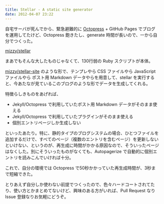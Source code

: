 ```yaml
---
title: Stellar - A static site generator
date: 2012-04-07 23:22
---
```


自宅サーバが死んでから、緊急避難的に [Octopress](http://octopress.org/) + GitHub Pages でブログを運用してたけど、Octopress 飽きたし、generate 時間が長いので、一から自分でつくった。

[mizzy/stellar](https://github.com/mizzy/stellar)

まあでもそんな大したものじゃなくて、130行弱の Ruby スクリプトが本体。

[mizzy/stellar-site](https://github.com/mizzy/stellar-site) のような形で、テンプレやら CSS ファイルやら JavaScript ファイルやら ポスト用 Markdown データやらを用意して、stellar を実行すると、今あたなが見ているこのブログのような形でデータを生成してくれる。

特徴らしきものをあげれば、

 * Jekyll/Octopress で利用していたポスト用 Markdown データがそのまま使える
 * Jekyll/Octopress で利用していたプラグインがそのまま使える
 * 個別エントリページしか生成しない

といったあたり。特に、静的タイプのブログシステムの場合、ひとつファイルを追加するだけで、すべてのページ（複数のエントリを含むページ）を更新しないといけない、というのが、再生成に時間がかかる原因なので、そういったページはなくした。別にそういったものがなくても、Autopagerize で自動的に個別エントリを読みこんでいければ十分。

これで、自分の環境では Octopress で50秒かかっていた再生成時間が、3秒まで短縮できた。

とりあえず自分しか使わない前提でつくったので、色々ハードコートされてたり、使い方とかまとめてないけど、興味のある方がいれば、Pull Request なり Issue 登録なりお気軽にどうぞ。